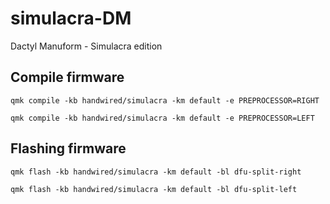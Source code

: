 # simulacra-DM
Dactyl Manuform - Simulacra edition

## Compile firmware
`qmk compile -kb handwired/simulacra -km default -e PREPROCESSOR=RIGHT`

`qmk compile -kb handwired/simulacra -km default -e PREPROCESSOR=LEFT`

## Flashing firmware
`qmk flash -kb handwired/simulacra -km default -bl dfu-split-right`

`qmk flash -kb handwired/simulacra -km default -bl dfu-split-left`
